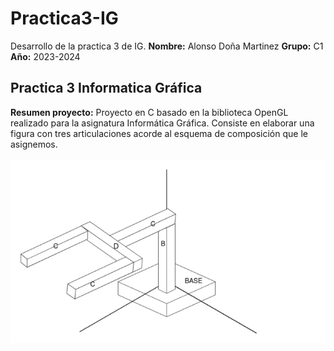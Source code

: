 # Practica3-IG
Desarrollo de la practica 3 de IG.
**Nombre:** Alonso Doña Martinez
**Grupo:** C1
**Año:** 2023-2024
## Practica 3 Informatica Gráfica
**Resumen proyecto:**
Proyecto en C basado en la biblioteca OpenGL realizado para la asignatura Informática Gráfica.
Consiste en elaborar una figura con tres articulaciones acorde al esquema de composición que le asignemos.
<br>
<br>
![Portada](https://github.com/alonsodm12/Practica3-IG/blob/main/portada.png)
